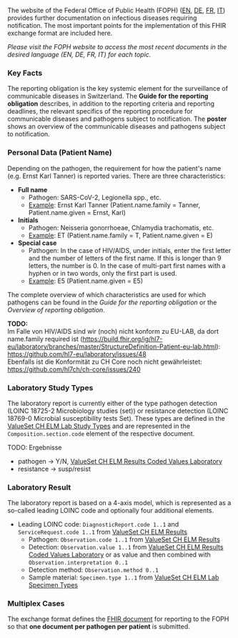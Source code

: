 The website of the Federal Office of Public Health (FOPH) ([EN](https://www.bag.admin.ch/bag/en/home/krankheiten/infektionskrankheiten-bekaempfen/meldesysteme-infektionskrankheiten/meldepflichtige-ik.html), [DE](https://www.bag.admin.ch/bag/de/home/krankheiten/infektionskrankheiten-bekaempfen/meldesysteme-infektionskrankheiten/meldepflichtige-ik.html), [FR](https://www.bag.admin.ch/bag/fr/home/krankheiten/infektionskrankheiten-bekaempfen/meldesysteme-infektionskrankheiten/meldepflichtige-ik.html), [IT](https://www.bag.admin.ch/bag/it/home/krankheiten/infektionskrankheiten-bekaempfen/meldesysteme-infektionskrankheiten/meldepflichtige-ik.html)) provides further documentation on infectious diseases requiring notification. The most important points for the implementation of this FHIR exchange format are included here.

*Please visit the FOPH website to access the most recent documents in the desired language (EN, DE, FR, IT) for each topic.*

### Key Facts
The reporting obligation is the key systemic element for the surveillance of communicable diseases in Switzerland. The **Guide for the reporting obligation** describes, in addition to the reporting criteria and reporting deadlines, the relevant specifics of the reporting procedure for communicable diseases and pathogens subject to notification. The **poster** shows an overview of the communicable diseases and pathogens subject to notification.

### Personal Data (Patient Name)
Depending on the pathogen, the requirement for how the patient's name (e.g. Ernst Karl Tanner) is reported varies. There are three characteristics:
* **Full name**
   * Pathogen: SARS-CoV-2, Legionella spp., etc.
   * [Example](Patient-Pat-ErnstKarlTanner.json.html): Ernst Karl Tanner (Patient.name.family = Tanner, Patient.name.given = Ernst, Karl)
* **Initials**
   * Pathogen: Neisseria gonorrhoeae, Chlamydia trachomatis, etc.
   * [Example](Patient-Pat-ET.json.html): ET (Patient.name.family = T, Patient.name.given = E)
* **Special case**
   * Pathogen: In the case of HIV/AIDS, under initials, enter the first letter and the number of letters of the first name. If this is longer than 9 letters, the number is 0. In the case of multi-part first names with a
hyphen or in two words, only the first part is used.
   * [Example](Patient-Pat-E5.json.html): E5 (Patient.name.given = E5)

The complete overview of which characteristics are used for which pathogens can be found in the *Guide for the reporting obligation* or the *Overview of reporting obligation*.

**TODO:**    
Im Falle von HIV/AIDS sind wir (noch) nicht konform zu EU-LAB, da dort name.family required ist (https://build.fhir.org/ig/hl7-eu/laboratory/branches/master/StructureDefinition-Patient-eu-lab.html): https://github.com/hl7-eu/laboratory/issues/48   
Ebenfalls ist die Konformität zu CH Core noch nicht gewährleistet: https://github.com/hl7ch/ch-core/issues/240

### Laboratory Study Types
The laboratory report is currently either of the type pathogen detection (LOINC 18725-2 Microbiology studies (set)) or resistance detection (LOINC 18769-0 Microbial susceptibility tests Set). These types are defined in the [ValueSet CH ELM Lab Study Types](ValueSet-ch-elm-lab-study-types.html) and are represented in the `Composition.section.code` element of the respective document. 

TODO: Ergebnisse 
- pathogen -> Y/N, [ValueSet CH ELM Results Coded Values Laboratory](ValueSet-ch-elm-results-coded-values-laboratory.html)
- resistance -> susp/resist

### Laboratory Result
The laboratory report is based on a 4-axis model, which is represented as a so-called leading LOINC code and optionally four additional elements.
* Leading LOINC code: `DiagnosticReport.code 1..1` and `ServiceRequest.code 1..1` from [ValueSet CH ELM Results](ValueSet-ch-elm-results.html)
   * Pathogen: `Observation.code 1..1` from [ValueSet CH ELM Results](ValueSet-ch-elm-results.html)
   * Detection: `Observation.value 1..1` from [ValueSet CH ELM Results Coded Values Laboratory](ValueSet-ch-elm-results-coded-values-laboratory.html) or as value and then combined with `Observation.interpretation 0..1`
   * Detection method: `Observation.method 0..1`
   * Sample material: `Specimen.type 1..1` from [ValueSet CH ELM Lab Specimen Types](ValueSet-ch-elm-lab-specimen-types.html)

### Multiplex Cases
The exchange format defines the [FHIR document](document.html) for reporting to the FOPH so that **one document per pathogen per patient** is submitted. 


